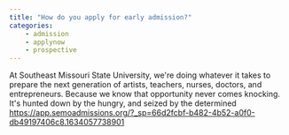 ```yaml
---
title: "How do you apply for early admission?"
categories:
    - admission
    - applynow
    - prospective
---
```

At Southeast Missouri State University, we're doing whatever it takes to prepare the next generation of artists, teachers, nurses, doctors, and entrepreneurs. Because we know that opportunity never comes knocking. It's hunted down by the hungry, and seized by the determined
https://app.semoadmissions.org/?_sp=66d2fcbf-b482-4b52-a0f0-db49197406c8.1634057738901